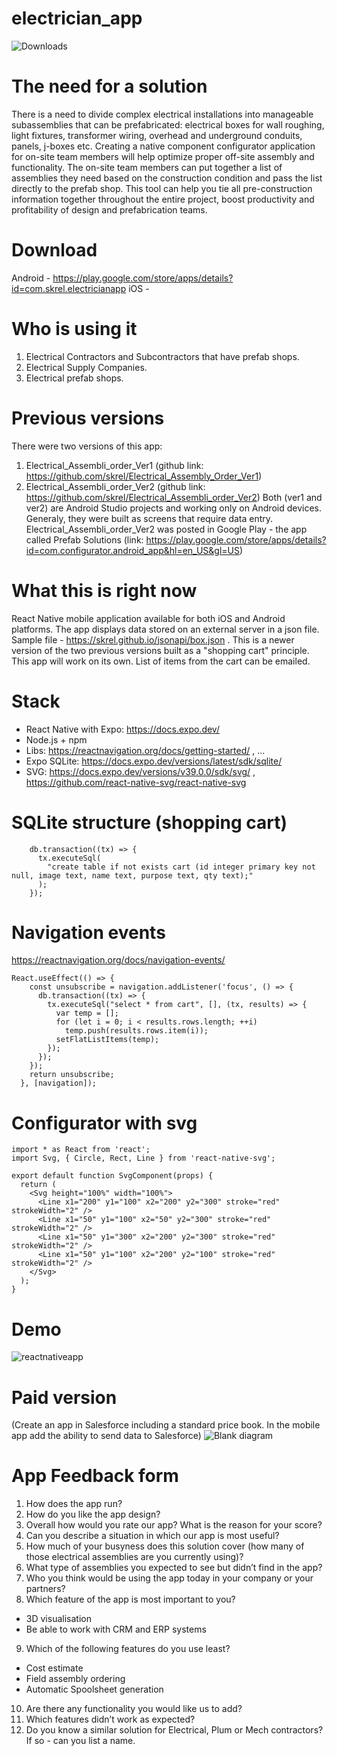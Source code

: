# electrician_app

![Downloads](https://img.shields.io/badge/electrician-1.0.0-orange.svg)

# The need for a solution
There is a need to divide complex electrical installations into manageable subassemblies that can be prefabricated: electrical boxes for wall roughing, light fixtures, transformer wiring, overhead and underground conduits, panels, j-boxes etc. 
Creating a native component configurator application for on-site team members will help optimize proper off-site assembly and functionality. The on-site team members can put together a list of assemblies they need based on the construction condition and pass the list directly to the prefab shop. This tool can help you tie all pre-construction information together throughout the entire project, boost productivity and profitability of design and prefabrication teams.

# Download
Android - https://play.google.com/store/apps/details?id=com.skrel.electricianapp
iOS - 

# Who is using it
1. Electrical Contractors and Subcontractors that have prefab shops.
2. Electrical Supply Companies.
3. Electrical prefab shops.

# Previous versions
There were two versions of this app:
1. Electrical_Assembli_order_Ver1 (github link: https://github.com/skrel/Electrical_Assembly_Order_Ver1)
2. Electrical_Assembli_order_Ver2 (github link: https://github.com/skrel/Electrical_Assembli_order_Ver2)
Both (ver1 and ver2) are Android Studio projects and working only on Android devices. Generaly, they were built as screens that require data entry.
Electrical_Assembli_order_Ver2 was posted in Google Play - the app called Prefab Solutions (link: https://play.google.com/store/apps/details?id=com.configurator.android_app&hl=en_US&gl=US)

# What this is right now
React Native mobile application available for both iOS and Android platforms. The app displays data stored on an external server in a json file. Sample file - https://skrel.github.io/jsonapi/box.json . This is a newer version of the two previous versions built as a "shopping cart" principle. This app will work on its own. List of items from the cart can be emailed.

# Stack
- React Native with Expo: https://docs.expo.dev/
- Node.js + npm 
- Libs: https://reactnavigation.org/docs/getting-started/ , ...
- Expo SQLite: https://docs.expo.dev/versions/latest/sdk/sqlite/
- SVG: https://docs.expo.dev/versions/v39.0.0/sdk/svg/ , https://github.com/react-native-svg/react-native-svg

# SQLite structure (shopping cart)

```
    db.transaction((tx) => {
      tx.executeSql(
        "create table if not exists cart (id integer primary key not null, image text, name text, purpose text, qty text);"
      );
    });
```

# Navigation events
https://reactnavigation.org/docs/navigation-events/
```
React.useEffect(() => {
    const unsubscribe = navigation.addListener('focus', () => {
      db.transaction((tx) => {
        tx.executeSql("select * from cart", [], (tx, results) => {
          var temp = [];
          for (let i = 0; i < results.rows.length; ++i)
            temp.push(results.rows.item(i));
          setFlatListItems(temp);
        });
      });
    });
    return unsubscribe;
  }, [navigation]);
```

# Configurator with svg

```
import * as React from 'react';
import Svg, { Circle, Rect, Line } from 'react-native-svg';

export default function SvgComponent(props) {
  return (
    <Svg height="100%" width="100%">
      <Line x1="200" y1="100" x2="200" y2="300" stroke="red" strokeWidth="2" />
      <Line x1="50" y1="100" x2="50" y2="300" stroke="red" strokeWidth="2" />
      <Line x1="50" y1="300" x2="200" y2="300" stroke="red" strokeWidth="2" />
      <Line x1="50" y1="100" x2="200" y2="100" stroke="red" strokeWidth="2" />
    </Svg>
  );
}
```

# Demo

![reactnativeapp](https://user-images.githubusercontent.com/43278778/143285036-4d262708-7299-4fcf-932d-6999b9fd667e.png)

# Paid version
(Create an app in Salesforce including a standard price book. In the mobile app add the ability to send data to Salesforce)
![Blank diagram](https://user-images.githubusercontent.com/43278778/140547299-f3be5a33-ab4c-4d48-9bad-00a661687b53.jpeg)
 
# App Feedback form
1.	How does the app run?
2.	How do you like the app design?
3.	Overall how would you rate our app? What is the reason for your score?
4.	Can you describe a situation in which our app is most useful?
5.	How much of your busyness does this solution cover (how many of those electrical assemblies are you currently using)?
6.	What type of assemblies you expected to see but didn’t find in the app?
7.	Who you think would be using the app today in your company or your partners?
8.	Which feature of the app is most important to you?
- 3D visualisation 
- Be able to work with CRM and ERP systems
9.	Which of the following features do you use least?
- Cost estimate 
- Field assembly ordering
- Automatic Spoolsheet generation
10.	Are there any functionality you would like us to add?
11.	Which features didn’t work as expected?
12.	Do you know a similar solution for Electrical, Plum or Mech contractors? If so - can you list a name.
